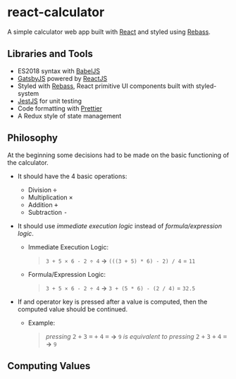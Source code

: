 <!-- markdownlint-disable MD033 -->

# react-calculator

A simple calculator web app built with [React](https://reactjs.org/) and styled using [Rebass](https://rebassjs.org/).

## Libraries and Tools

- ES2018 syntax with [BabelJS](https://babeljs.io/)
- [GatsbyJS](https://rebassjs.org/) powered by [ReactJS](https://reactjs.org/)
- Styled with [Rebass](https://rebassjs.org/), React primitive UI components built with styled-system
- [JestJS](https://jestjs.io/) for unit testing
- Code formatting with [Prettier](https://prettier.io/)
- A Redux style of state management

## Philosophy

At the beginning some decisions had to be made on the basic functioning of the
calculator.

- It should have the 4 basic operations:

  - Division <kbd>÷</kbd>
  - Multiplication <kbd>×</kbd>
  - Addition <kbd>+</kbd>
  - Subtraction <kbd>-</kbd>

- It should use _immediate execution logic_ instead of _formula/expression
  logic_.

  - Immediate Execution Logic:
    > `3 + 5 × 6 - 2 ÷ 4` **&rarr;** `(((3 + 5) * 6) - 2) / 4` = `11`
  - Formula/Expression Logic:
    > `3 + 5 × 6 - 2 ÷ 4` **&rarr;** `3 + (5 * 6) - (2 / 4)` = `32.5`

- If and operator key is pressed after a value is computed, then the computed
  value should be continued.
  - Example:
    > _pressing_ <kbd>2</kbd> <kbd>+</kbd> <kbd>3</kbd> <kbd>=</kbd> <kbd>+</kbd> <kbd>4</kbd> <kbd>=</kbd> **&rarr;** `9` _is equivalent to pressing_ <kbd>2</kbd> <kbd>+</kbd> <kbd>3</kbd> <kbd>+</kbd> <kbd>4</kbd> <kbd>=</kbd> **&rarr;** `9`

## Computing Values
